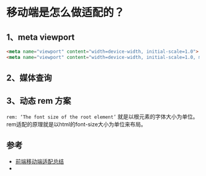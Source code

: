 # 移动端是怎么做适配的？

## 1、meta viewport
```html
<meta name="viewport" content="width=device-width, initial-scale=1.0">
<meta name="viewport" content="width=device-width, initial-scale=1.0, maximum-scale=1.0, minimum-scale=1.0 user-scalable=no">

```
## 2、媒体查询
## 3、动态 rem 方案
`rem: ‘The font size of the root element’` 就是以根元素的字体大小为单位。rem适配的原理就是以html的font-size大小为单位来布局。

## 参考
- [前端移动端适配总结](https://segmentfault.com/a/1190000011586301?utm_source=tag-newest)
- 
